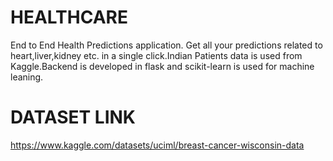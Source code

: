 # HEALTHCARE
End to End Health Predictions application. Get all your predictions related to heart,liver,kidney etc. in a single click.Indian Patients data is used from Kaggle.Backend is developed in flask and scikit-learn is used for machine leaning.

# DATASET LINK
https://www.kaggle.com/datasets/uciml/breast-cancer-wisconsin-data<JJJ>
